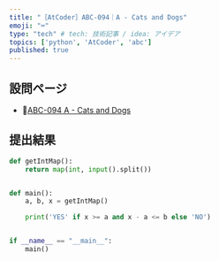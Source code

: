 ```yaml
---
title: "［AtCoder］ABC-094｜A - Cats and Dogs"
emoji: "⌨️"
type: "tech" # tech: 技術記事 / idea: アイデア
topics: ['python', 'AtCoder', 'abc']
published: true
---
```


## 設問ページ

- 🔗[ABC-094 A - Cats and Dogs](https://atcoder.jp/contests/abc094/tasks/abc094_a)

## 提出結果

```python
def getIntMap():
    return map(int, input().split())


def main():
    a, b, x = getIntMap()

    print('YES' if x >= a and x - a <= b else 'NO')


if __name__ == "__main__":
    main()
```
